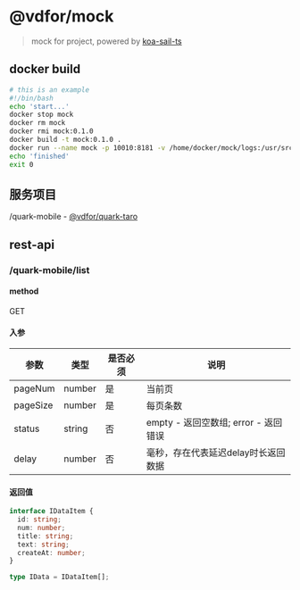 # @vdfor/mock

> mock for project, powered by [koa-sail-ts](https://github.com/vdfor/koa-sail-ts)

## docker build

```bash
# this is an example
#!/bin/bash
echo 'start...'
docker stop mock
docker rm mock
docker rmi mock:0.1.0
docker build -t mock:0.1.0 .
docker run --name mock -p 10010:8181 -v /home/docker/mock/logs:/usr/src/app/logs -d mock:0.1.0
echo 'finished'
exit 0
```

## 服务项目

/quark-mobile - [@vdfor/quark-taro](https://github.com/vdfor/quark-taro)

## rest-api

### /quark-mobile/list

#### method

GET

#### 入参 

| 参数 | 类型 | 是否必须 | 说明 |
| --- | --- | --- | --- |
| pageNum | number | 是 | 当前页 |
| pageSize | number | 是 | 每页条数 | 
| status | string | 否 | empty - 返回空数组; error - 返回错误 |
| delay | number | 否 | 毫秒，存在代表延迟delay时长返回数据 |

#### 返回值

```ts
interface IDataItem {
  id: string;
  num: number;
  title: string;
  text: string;
  createAt: number;
}

type IData = IDataItem[];
```



